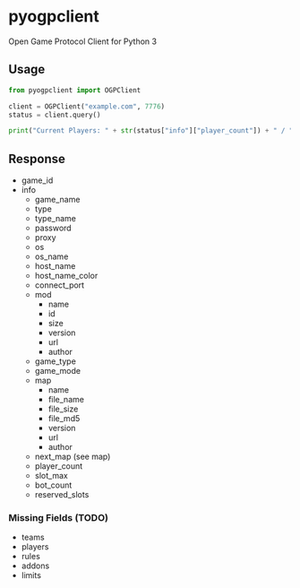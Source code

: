 # pyogpclient
Open Game Protocol Client for Python 3

## Usage
```python
from pyogpclient import OGPClient

client = OGPClient("example.com", 7776)
status = client.query()

print("Current Players: " + str(status["info"]["player_count"]) + " / " + str(status["info"]["slot_max"]))
```

## Response
- game_id
- info
    - game_name
    - type
    - type_name
    - password
    - proxy
    - os
    - os_name
    - host_name
    - host_name_color
    - connect_port
    - mod
        - name
        - id
        - size
        - version
        - url
        - author
    - game_type
    - game_mode
    - map
        - name
        - file_name
        - file_size
        - file_md5
        - version
        - url
        - author
    - next_map (see map)
    - player_count
    - slot_max
    - bot_count
    - reserved_slots

### Missing Fields (TODO)
- teams
- players
- rules
- addons
- limits